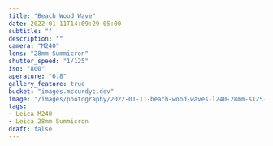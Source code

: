 ```yaml
---
title: "Beach Wood Wave"
date: 2022-01-11T14:09:29-05:00
subtitle: ""
description: ""
camera: "M240"
lens: "28mm Summicron"
shutter_speed: "1/125"
iso: "800"
aperature: "6.8"
gallery_feature: true
bucket: "images.mccurdyc.dev"
image: "/images/photography/2022-01-11-beach-wood-waves-l240-28mm-s125-f68-i800.jpg"
tags:
- Leica M240
- Leica 28mm Summicron
draft: false
---
```

